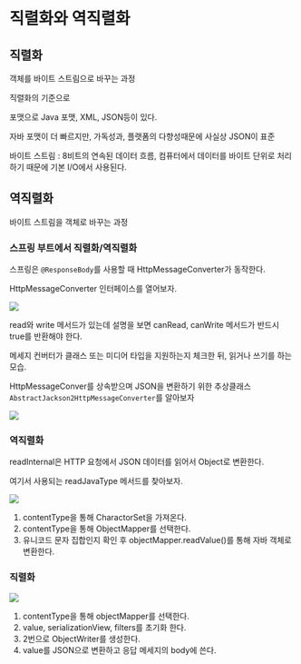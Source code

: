 # 직렬화와 역직렬화

## 직렬화

객체를 바이트 스트림으로 바꾸는 과정

직렬화의 기준으로 

포맷으로 Java 포맷, XML, JSON등이 있다.

자바 포맷이 더 빠르지만, 가독성과, 플랫폼의 다향성때문에 사실상 JSON이 표준

바이트 스트림 : 8비트의 연속된 데이터 흐름, 컴퓨터에서 데이터를 바이트 단위로 처리하기 때문에 기본 I/O에서 사용된다.

## 역직렬화

바이트 스트림을 객체로 바꾸는 과정

### 스프링 부트에서 직렬화/역직렬화

스프링은 `@ResponseBody`를 사용할 때 HttpMessageConverter가 동작한다.

HttpMessageConverter 인터페이스를 열어보자.

![](https://velog.velcdn.com/images/goseungwon/post/d80c0cfc-48c5-494f-9858-807855bebd3c/image.png)

read와 write 메서드가 있는데 설명을 보면 canRead, canWrite 메서드가 반드시 true를 반환해야 한다.

메세지 컨버터가 클래스 또는 미디어 타입을 지원하는지 체크한 뒤, 읽거나 쓰기를 하는 모습.

HttpMessageConver를 상속받으며 JSON을 변환하기 위한 추상클래스 `AbstractJackson2HttpMessageConverter`를 알아보자

![](https://velog.velcdn.com/images/goseungwon/post/0535d86e-99f3-4870-984e-1b6902971b33/image.png)


### 역직렬화

readInternal은 HTTP 요청에서 JSON 데이터를 읽어서 Object로 변환한다.

여기서 사용되는 readJavaType 메서드를 찾아보자.

![](https://velog.velcdn.com/images/goseungwon/post/7461618b-a9f4-402b-982b-362d762f7dae/image.png)


1. contentType을 통해 CharactorSet을 가져온다.
2. contentType을 통해 ObjectMapper를 선택한다.
3. 유니코드 문자 집합인지 확인 후 objectMapper.readValue()를 통해 자바 객체로 변환한다.

### 직렬화

![](https://velog.velcdn.com/images/goseungwon/post/3d790811-2c48-4c63-a787-ca95d9b31a41/image.png)



1. contentType을 통해 objectMapper를 선택한다.
2. value, serializationView, filters를 초기화 한다.
3. 2번으로 ObjectWriter를 생성한다.
4. value를 JSON으로 변환하고 응답 메세지의 body에 쓴다.
